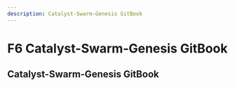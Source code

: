 ```yaml
---
description: Catalyst-Swarm-Genesis GitBook
---
```


# F6 Catalyst-Swarm-Genesis GitBook

## Catalyst-Swarm-Genesis GitBook
